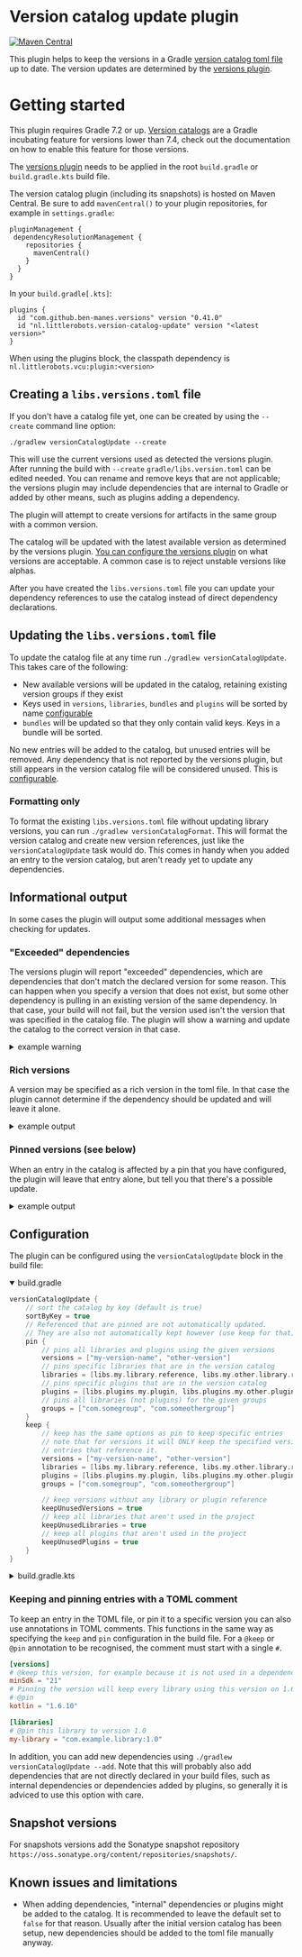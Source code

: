 # Version catalog update plugin
[![Maven Central](https://img.shields.io/maven-central/v/nl.littlerobots.vcu/plugin)](https://search.maven.org/search?q=g:nl.littlerobots.vcu%20a:plugin)

This plugin helps to keep the versions in a Gradle [version catalog toml file](https://docs.gradle.org/current/userguide/platforms.html) up to date.
The version updates are determined by the [versions plugin](https://github.com/ben-manes/gradle-versions-plugin).

# Getting started
This plugin requires Gradle 7.2 or up. [Version catalogs](https://docs.gradle.org/current/userguide/platforms.html) are a Gradle incubating feature for versions lower than 7.4, check out the documentation on how to enable this feature for those versions.

The [versions plugin](https://github.com/ben-manes/gradle-versions-plugin) needs to be applied in the root `build.gradle` or `build.gradle.kts` build file.

The version catalog plugin (including its snapshots) is hosted on Maven Central. Be sure to add `mavenCentral()` to your plugin repositories, for example in `settings.gradle`:

```
pluginManagement {
 dependencyResolutionManagement {
    repositories {
      mavenCentral()
    }
  }
}
```

In your `build.gradle[.kts]`:
```
plugins {
  id "com.github.ben-manes.versions" version "0.41.0"
  id "nl.littlerobots.version-catalog-update" version "<latest version>"
}
```

When using the plugins block, the classpath dependency is `nl.littlerobots.vcu:plugin:<version>`

## Creating a `libs.versions.toml` file

If you don't have a catalog file yet, one can be created by using the `--create` command line option:

```
./gradlew versionCatalogUpdate --create
```

This will use the current versions used as detected the versions plugin. After running the build with `--create` `gradle/libs.version.toml` can be edited needed.
You can rename and remove keys that are not applicable; the versions plugin may include dependencies that are internal to Gradle or added by other means, such as plugins adding a dependency.

The plugin will attempt to create versions for artifacts in the same group with a common version.

The catalog will be updated with the latest available version as determined by the versions plugin. [You can configure the versions plugin](https://github.com/ben-manes/gradle-versions-plugin#rejectversionsif-and-componentselection)
on what versions are acceptable. A common case is to reject unstable versions like alphas.

After you have created the `libs.versions.toml` file you can update your dependency references to use the catalog instead of direct dependency declarations.

## Updating the `libs.versions.toml` file
To update the catalog file at any time run `./gradlew versionCatalogUpdate`. This takes care of the following:

* New available versions will be updated in the catalog, retaining existing version groups if they exist
* Keys used in `versions`, `libraries`, `bundles` and `plugins` will be sorted by name [configurable](#configuration)
* `bundles` will be updated so that they only contain valid keys. Keys in a bundle will be sorted.

No new entries will be added to the catalog, but unused entries will be removed. Any dependency that is not reported by the versions plugin, but still appears
in the version catalog file will be considered unused. This is [configurable](#configuration).

### Formatting only
To format the existing `libs.versions.toml` file without updating library versions, you can run `./gradlew versionCatalogFormat`.
This will format the version catalog and create new version references, just like the `versionCatalogUpdate` task would do.
This comes in handy when you added an entry to the version catalog, but aren't ready yet to update any dependencies.

## Informational output
In some cases the plugin will output some additional messages when checking for updates.

### "Exceeded" dependencies
The versions plugin will report "exceeded" dependencies, which are dependencies that don't match the declared version for some reason. This can happen when you specify a version that does not exist, but some other dependency is pulling in an existing version of the same dependency.
In that case, your build will not fail, but the version used isn't the version that was specified in the catalog file. The plugin will show a warning and update the catalog to the correct version in that case.

<details>
<summary>example warning</summary>

```
Some libraries declared in the version catalog did not match the resolved version used this project.
This mismatch can occur when a version is declared that does not exist, or when a dependency is referenced by a transitive dependency that requires a different version.
The version in the version catalog has been updated to the actual version. If this is not what you want, consider using a strict version definition.


The affected libraries are:
 - androidx.test:core (libs.androidx.test.core)
     requested: 1.4.1 (androidxTest), resolved: 1.4.0
 - androidx.test:rules (libs.androidx.test.rules)
     requested: 1.4.1 (androidxTest), resolved: 1.4.0

```
</details>

### Rich versions
A version may be specified as a rich version in the toml file. In that case the plugin cannot determine if the dependency should be updated and will leave it alone.

<details>
<summary>example output</summary>

```
There are libraries using a version condition that could be updated:
 - androidx.appcompat:appcompat (androidx-appCompat ref:appCompat) -> 1.4.1
```
</details>

### Pinned versions (see below)
When an entry in the catalog is affected by a pin that you have configured, the plugin will leave that entry alone, but tell you that there's a possible update.

<details>
<summary>example output</summary>

```
There are updates available for pinned entries in the version catalog:
 - androidx.appcompat:appcompat (androidx-appcompat) 1.4.0 -> 1.4.1
```
</details>


## Configuration
The plugin can be configured using the `versionCatalogUpdate` block in the build file:

<details open>
<summary>build.gradle</summary>

```groovy
versionCatalogUpdate {
    // sort the catalog by key (default is true)
    sortByKey = true
    // Referenced that are pinned are not automatically updated.
    // They are also not automatically kept however (use keep for that).
    pin {
        // pins all libraries and plugins using the given versions
        versions = ["my-version-name", "other-version"]
        // pins specific libraries that are in the version catalog
        libraries = [libs.my.library.reference, libs.my.other.library.reference]
        // pins specific plugins that are in the version catalog
        plugins = [libs.plugins.my.plugin, libs.plugins.my.other.plugin]
        // pins all libraries (not plugins) for the given groups
        groups = ["com.somegroup", "com.someothergroup"]
    }
    keep {
        // keep has the same options as pin to keep specific entries
        // note that for versions it will ONLY keep the specified version, not all
        // entries that reference it.
        versions = ["my-version-name", "other-version"]
        libraries = [libs.my.library.reference, libs.my.other.library.reference]
        plugins = [libs.plugins.my.plugin, libs.plugins.my.other.plugin]
        groups = ["com.somegroup", "com.someothergroup"]

        // keep versions without any library or plugin reference
        keepUnusedVersions = true
        // keep all libraries that aren't used in the project
        keepUnusedLibraries = true
        // keep all plugins that aren't used in the project
        keepUnusedPlugins = true
    }
}
```

</details>
<details>
<summary>build.gradle.kts</summary>

```kotlin
versionCatalogUpdate {
    // sort the catalog by key (default is true)
    sortByKey.set(true)
    // Referenced that are pinned are not automatically updated.
    // They are also not automatically kept however (use keep for that).
    pin {
        // pins all libraries and plugins using the given versions
        versions.add("my-version-name")
        versions.add("other-version")
        // pins specific libraries that are in the version catalog
        libraries.add(libs.my.library.reference)
        libraries.add(libs.my.other.library.reference)
        // pins specific plugins that are in the version catalog
        plugins.add(libs.plugins.my.plugin)
        plugins.add(libs.plugins.my.other.plugin)
        // pins all libraries (not plugins) for the given groups
        groups.add("com.somegroup")
        groups.add("com.someothergroup")
    }
    keep {
        // keep has the same options as pin to keep specific entries
        versions.add("my-version-name")
        versions.add("other-version")
        libraries.add(libs.my.library.reference)
        libraries.add(libs.my.other.library.reference)
        plugins.add(libs.plugins.my.plugin)
        plugins.add(libs.plugins.my.other.plugin)
        groups.add("com.somegroup")
        groups.add("com.someothergroup")

        // keep versions without any library or plugin reference
        keepUnusedVersions.set(true)
        // keep all libraries that aren't used in the project
        keepUnusedLibraries.set(true)
        // keep all plugins that aren't used in the project
        keepUnusedPlugins.set(true)
    }
}
```

</details>

### Keeping and pinning entries with a TOML comment
To keep an entry in the TOML file, or pin it to a specific version you can also use annotations in TOML comments.
This functions in the same way as specifying the `keep` and `pin` configuration in the build file.
For a `@keep` or `@pin` annotation to be recognised, the comment must start with a single `#`.

```toml
[versions]
# @keep this version, for example because it is not used in a dependency declaration
minSdk = "21"
# Pinning the version will keep every library using this version on 1.6.10
# @pin
kotlin = "1.6.10"

[libraries]
# @pin this library to version 1.0
my-library = "com.example.library:1.0"
```

In addition, you can add new dependencies using `./gradlew versionCatalogUpdate --add`. Note that this will probably also add dependencies that
are not directly declared in your build files, such as internal dependencies or dependencies added by plugins, so generally it is adviced to use this option with care.

## Snapshot versions
For snapshots versions add the Sonatype snapshot repository `https://oss.sonatype.org/content/repositories/snapshots/`.

## Known issues and limitations
* When adding dependencies, "internal" dependencies or plugins might be added to the catalog. It is recommended to leave the default set to `false` for that reason. Usually after the initial version catalog has been setup, new dependencies should be added to the toml file manually anyway.
